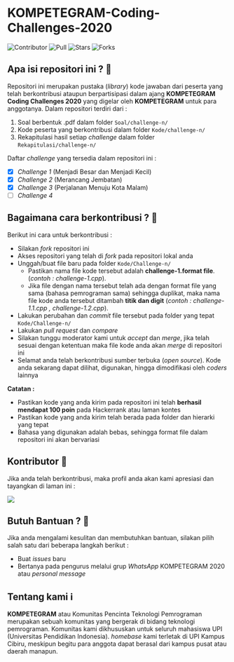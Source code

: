 # KOMPETEGRAM-Coding-Challenges-2020

![Contributor](https://img.shields.io/github/contributors/PROYEK-KOMPETEGRAM/KOMPETEGRAM-Coding-Challenges-2020?color=blue)
![Pull](https://img.shields.io/bitbucket/pr-raw/PROYEK-KOMPETEGRAM/KOMPETEGRAM-Coding-Challenges-2020?color=blue)
![Stars](https://img.shields.io/packagist/stars/PROYEK-KOMPETEGRAM/KOMPETEGRAM-Coding-Challenges-2020?color=blue)
![Forks](https://img.shields.io/github/forks/PROYEK-KOMPETEGRAM/KOMPETEGRAM-Coding-Challenges-2020?style=flat-square)

## Apa isi repositori ini ? :speech_balloon: 
Repositori ini merupakan pustaka (*library*) kode jawaban dari peserta yang telah berkontribusi ataupun berpartisipasi dalam ajang
**KOMPETEGRAM Coding Challenges 2020** yang digelar oleh **KOMPETEGRAM** untuk para anggotanya. Dalam repositori terdiri dari :
1. Soal berbentuk .pdf dalam folder `Soal/challenge-n/`
2. Kode peserta yang berkontribusi dalam folder `Kode/challenge-n/`
3. Rekapitulasi hasil setiap *challenge* dalam folder `Rekapitulasi/challenge-n/`

Daftar *challenge* yang tersedia dalam repositori ini :
- [x] *Challenge 1* (Menjadi Besar dan Menjadi Kecil)
- [x] *Challenge 2* (Merancang Jembatan)
- [x] *Challenge 3* (Perjalanan Menuju Kota Malam)
- [ ] *Challenge 4* 

## Bagaimana cara berkontribusi ? :page_with_curl: 
Berikut ini cara untuk berkontribusi :
- Silakan *fork* repositori ini
- Akses repositori yang telah di *fork* pada repositori lokal anda
- Unggah/buat file baru pada folder `Kode/Challenge-n/` 
  - Pastikan nama file kode tersebut adalah **challenge-1.format file**. (*contoh : challenge-1.cpp*).
  - Jika file dengan nama tersebut telah ada dengan format file yang sama (bahasa pemrograman sama) sehingga duplikat, maka nama file kode anda tersebut ditambah **titik dan digit**
    (*contoh : challenge-1.1.cpp , challenge-1.2.cpp*).
- Lakukan perubahan dan *commit* file tersebut pada folder yang tepat `Kode/Challenge-n/`
- Lakukan *pull request* dan *compare*
- Silakan tunggu moderator kami untuk *accept* dan *merge*, jika telah sesuai dengan ketentuan maka file kode anda akan *merge* di repositori ini 
- Selamat anda telah berkontribusi sumber terbuka (*open source*). Kode anda sekarang dapat dilihat, digunakan, hingga dimodifikasi oleh *coders* lainnya

**Catatan :** 
- Pastikan kode yang anda kirim pada repositori ini telah **berhasil mendapat 100 poin** pada Hackerrank atau laman kontes
- Pastikan kode yang anda kirim telah berada pada folder dan hierarki yang tepat
- Bahasa yang digunakan adalah bebas, sehingga format file dalam repositori ini akan bervariasi

## Kontributor :mag_right:
Jika anda telah berkontribusi, maka profil anda akan kami apresiasi dan tayangkan di laman ini :

<a href="https://github.com/PROYEK-KOMPETEGRAM/KOMPETEGRAM-Coding-Challenges-2020/graphs/contributors">
  <img src="https://contributors-img.web.app/image?repo=PROYEK-KOMPETEGRAM/KOMPETEGRAM-Coding-Challenges-2020" />
</a>

## Butuh Bantuan ? :speech_balloon: 
Jika anda mengalami kesulitan dan membutuhkan bantuan, silakan pilih salah satu dari beberapa langkah berikut :
- Buat *issues* baru 
- Bertanya pada pengurus melalui grup *WhatsApp* KOMPETEGRAM 2020 atau *personal message*
 
## Tentang kami :information_source:
**KOMPETEGRAM** atau Komunitas Pencinta Teknologi Pemrograman merupakan sebuah komunitas yang bergerak di bidang teknologi pemrograman. Komunitas kami dikhususkan untuk seluruh mahasiswa UPI (Universitas Pendidikan Indonesia). *homebase* kami terletak di UPI Kampus Cibiru, meskipun begitu para anggota dapat berasal dari kampus pusat atau daerah manapun.

